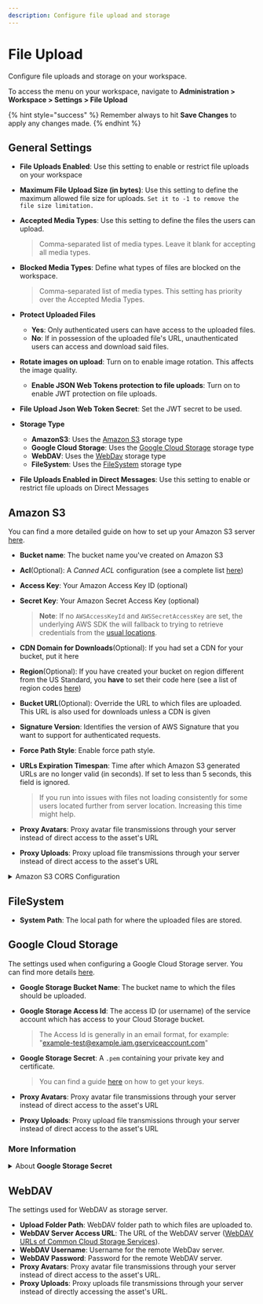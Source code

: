 ```yaml
---
description: Configure file upload and storage
---
```


# File Upload

Configure file uploads and storage on your workspace.&#x20;

To access the menu on your workspace, navigate to **Administration > Workspace > Settings > File Upload**

{% hint style="success" %}
Remember always to hit **Save Changes** to apply any changes made.
{% endhint %}

## General Settings

* **File Uploads Enabled**: Use this setting to enable or restrict file uploads on your workspace
* **Maximum File Upload Size (in bytes)**: Use this setting to define the maximum allowed file size for uploads. `Set it to -1 to remove the file size limitation.`
*   **Accepted Media Types**: Use this setting to define the files the users can upload.

    > Comma-separated list of media types. Leave it blank for accepting all media types.
*   **Blocked Media Types**: Define what types of files are blocked on the workspace.

    > Comma-separated list of media types. This setting has priority over the Accepted Media Types.
* **Protect Uploaded Files**
  * **Yes**: Only authenticated users can have access to the uploaded files.
  * **No**: If in possession of the uploaded file's URL, unauthenticated users can access and download said files.
* **Rotate images on upload**: Turn on to enable image rotation. This affects the image quality.
  * **Enable JSON Web Tokens protection to file uploads**: Turn on to enable JWT protection on file uploads.
* **File Upload Json Web Token Secret**: Set the JWT secret to be used.
* **Storage Type**
  * **AmazonS3**: Uses the [Amazon S3](./#amazon-s3) storage type
  * **Google Cloud Storage**: Uses the [Google Cloud Storage](./#google-cloud-storage) storage type
  * **WebDAV**: Uses the [WebDav](./#webdav) storage type
  * **FileSystem**: Uses the [FileSystem](./#filesystem) storage type
* **File Uploads Enabled in Direct Messages**: Use this setting to enable or restrict file uploads on Direct Messages

## Amazon S3

You can find a more detailed guide on how to set up your Amazon S3 server [here](broken-reference).

* **Bucket name**: The bucket name you've created on Amazon S3
* **Acl**(Optional): A _Canned ACL_ configuration (see a complete list [here](http://docs.aws.amazon.com/AmazonS3/latest/dev/acl-overview.html#canned-acl))
* **Access Key**: Your Amazon Access Key ID (optional)
*   **Secret Key**: Your Amazon Secret Access Key (optional)

    > **Note**: If no `AWSAccessKeyId` and `AWSSecretAccessKey` are set, the underlying AWS SDK the will fallback to trying to retrieve credentials from the [usual locations](https://docs.aws.amazon.com/sdk-for-javascript/v2/developer-guide/setting-credentials-node.html).
* **CDN Domain for Downloads**(Optional): If you had set a CDN for your bucket, put it here
* **Region**(Optional): If you have created your bucket on region different from the US Standard, you **have** to set their code here (see a list of region codes [here](http://docs.aws.amazon.com/AWSEC2/latest/UserGuide/using-regions-availability-zones.html#concepts-available-regions))
* **Bucket URL**(Optional): Override the URL to which files are uploaded. This URL is also used for downloads unless a CDN is given
* **Signature Version**: Identifies the version of AWS Signature that you want to support for authenticated requests.
* **Force Path Style**: Enable force path style.
*   **URLs Expiration Timespan**: Time after which Amazon S3 generated URLs are no longer valid (in seconds). If set to less than 5 seconds, this field is ignored.

    > If you run into issues with files not loading consistently for some users located further from server location. Increasing this time might help.
* **Proxy Avatars**: Proxy avatar file transmissions through your server instead of direct access to the asset's URL
* **Proxy Uploads**: Proxy upload file transmissions through your server instead of direct access to the asset's URL

<details>

<summary>Amazon S3 CORS Configuration</summary>

Set the following _CORS Configuration_ to your bucket.

XML format (if using the old AWS console Interface):

```markup
[
    {
        "AllowedHeaders": [
            "*"  
        ],
        "AllowedMethods": [
            "PUT",
            "POST",
            "GET",
            "HEAD"
        ],  
        "AllowedOrigins": [
            "*ROCKET_CHAT_DOMAIN*"
        ],  
        "ExposeHeaders": [], 
        "MaxAgeSeconds": 3000
    } 
]
```

JSON format (if using the new AWS console Interface):

```javascript
[
  {
    "AllowedHeaders": [
        "*"
    ],
    "AllowedMethods": [
        "PUT",
        "POST",
        "GET",
        "HEAD"
    ],
    "AllowedOrigins": [
        "*ROCKET_CHAT_DOMAIN*"
    ],
    "ExposeHeaders": [],
    "MaxAgeSeconds": 3000
  }
]
```

**Note**: Replace `*ROCKET_CHAT_DOMAIN*` with the domain of your Rocket.Chat installation, e.g. `https://chat.example.com`.  Setting CORS to `*` posses a security risk because it allows for requests from any host on the Internet.

</details>

## FileSystem

* **System Path**: The local path for where the uploaded files are stored.&#x20;

## Google Cloud Storage

The settings used when configuring a Google Cloud Storage server. You can find more details [here](broken-reference).

* **Google Storage Bucket Name**: The bucket name to which the files should be uploaded.
*   **Google Storage Access Id**: The access ID (or username) of the service account which has access to your Cloud Storage bucket.

    > The Access Id is generally in an email format, for example: "example-test@example.iam.gserviceaccount.com"
*   **Google Storage Secret**: A `.pem` containing your private key and certificate.

    > You can find a guide [here](https://github.com/CulturalMe/meteor-slingshot#google-cloud) on how to get your keys.
* **Proxy Avatars**: Proxy avatar file transmissions through your server instead of direct access to the asset's URL
* **Proxy Uploads**: Proxy upload file transmissions through your server instead of direct access to the asset's URL

### More Information

<details>

<summary>About <strong>Google Storage Secret</strong></summary>

The value here takes an argument of a PEM file to connect to your Cloud Storage bucket. When you create a service account, you have the ability to download a JSON file that contains a number of variables. You need the unescaped private key, along with one of the certificates linked at the bottom of the JSON.

Syntax then looks just like a regular PEM file:

```
-----BEGIN PRIVATE KEY-----
unescaped private key goes here
-----END PRIVATE KEY-----
----BEGIN CERTIFICATE-----
first certificate goes here
-----END CERTIFICATE-----
```

Enter this into Rocket.Chat to allow the authentication with Google and store items in the bucket.

</details>

## WebDAV

The settings used for WebDAV as storage server.

* **Upload Folder Path**: WebDAV folder path to which files are uploaded to.
* **WebDAV Server Access URL**: The URL of the WebDAV server ([WebDAV URLs of Common Cloud Storage Services](https://community.cryptomator.org/t/webdav-urls-of-common-cloud-storage-services/75)).
* **WebDAV Username**: Username for the remote WebDav server.
* **WebDAV Password**: Password for the remote WebDAV server.
* **Proxy Avatars**: Proxy avatar file transmissions through your server instead of direct access to the asset's URL.
* **Proxy Uploads**: Proxy uploads file transmissions through your server instead of directly accessing the asset's URL.
